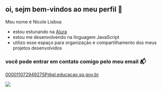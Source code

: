 ## oi, sejm bem-vindos ao meu perfil 🤍

Meu nome é Nicole Lisboa

- estou estunando na [Alura](https://www.alura.com.br)
- estou me desenvolvendo na linguagem JavaScript
- utilizo esse espaço para organização e compartilhamento dos meus projetos desenvolvidos

### você pode entrar em contato comigo pelo meu email 📬
00001107294927SP@al.educacao.sp.gov.br

![](https://media1.tenor.com/m/09WlS4upKgkAAAAC/irtfou-shrek.gif)
